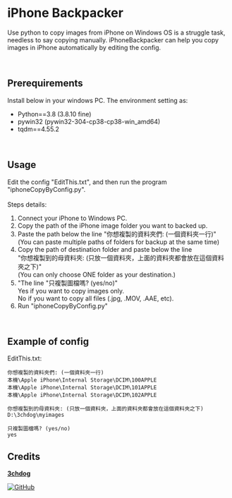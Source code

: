 # iPhone Backpacker
Use python to copy images from iPhone on Windows OS is a struggle task, needless to say copying manually. iPhoneBackpacker can help you copy images in iPhone automatically by editing the config.  
  
</br>

## Prerequirements
Install below in your windows PC. The environment setting as:  
* Python==3.8 (3.8.10 fine)
* pywin32 (pywin32-304-cp38-cp38-win_amd64)
* tqdm==4.55.2
  
</br>


## Usage
Edit the config "EditThis.txt", and then run the program "iphoneCopyByConfig.py".  
</br>
Steps details:
1. Connect your iPhone to Windows PC.  
2. Copy the path of the iPhone image folder you want to backed up.  
3. Paste the path below the line "你想複製的資料夾們: (一個資料夾一行)"  
(You can paste multiple paths of folders for backup at the same time)
4. Copy the path of destination folder and paste below the line  
"你想複製到的母資料夾: (只放一個資料夾，上面的資料夾都會放在這個資料夾之下)"  
(You can only choose ONE folder as your destination.)
5. "The line "只複製圖檔嗎? (yes/no)"  
Yes if you want to copy images only.  
No if you want to copy all files (.jpg, .MOV, .AAE, etc).
6. Run "iphoneCopyByConfig.py"
  
</br>

## Example of config
EditThis.txt:
```
你想複製的資料夾們: (一個資料夾一行)
本機\Apple iPhone\Internal Storage\DCIM\100APPLE
本機\Apple iPhone\Internal Storage\DCIM\101APPLE
本機\Apple iPhone\Internal Storage\DCIM\102APPLE

你想複製到的母資料夾: (只放一個資料夾，上面的資料夾都會放在這個資料夾之下)
D:\3chdog\myimages

只複製圖檔嗎? (yes/no)
yes
```

## Credits
**[3chdog](https://github.com/3chdog/)**

[![GitHub](https://img.shields.io/github/followers/3chdog.svg?style=social&label=Follow%203chdog)](https://github.com/3chdog/)
